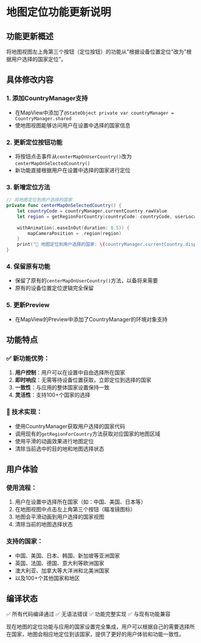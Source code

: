 # 地图定位功能更新说明

## 功能更新概述
将地图视图左上角第三个按钮（定位按钮）的功能从"根据设备位置定位"改为"根据用户选择的国家定位"。

## 具体修改内容

### 1. 添加CountryManager支持
- 在MapView中添加了`@StateObject private var countryManager = CountryManager.shared`
- 使地图视图能够访问用户在设置中选择的国家信息

### 2. 更新定位按钮功能
- 将按钮点击事件从`centerMapOnUserCountry()`改为`centerMapOnSelectedCountry()`
- 新功能直接根据用户在设置中选择的国家进行定位

### 3. 新增定位方法
```swift
// 将地图定位到用户选择的国家
private func centerMapOnSelectedCountry() {
    let countryCode = countryManager.currentCountry.rawValue
    let region = getRegionForCountry(countryCode: countryCode, userLocation: CLLocationCoordinate2D(latitude: 0, longitude: 0))
    
    withAnimation(.easeInOut(duration: 0.5)) {
        mapCameraPosition = .region(region)
    }
    print("📍 地图定位到用户选择的国家: \(countryManager.currentCountry.displayName) (\(countryCode))")
}
```

### 4. 保留原有功能
- 保留了原有的`centerMapOnUserCountry()`方法，以备将来需要
- 原有的设备位置定位逻辑完全保留

### 5. 更新Preview
- 在MapView的Preview中添加了CountryManager的环境对象支持

## 功能特点

### ✅ 新功能优势：
1. **用户控制**：用户可以在设置中自由选择所在国家
2. **即时响应**：无需等待设备位置获取，立即定位到选择的国家
3. **一致性**：与应用的整体国家设置保持一致
4. **灵活性**：支持100+个国家的选择

### 🔧 技术实现：
- 使用CountryManager获取用户选择的国家代码
- 调用现有的`getRegionForCountry`方法获取对应国家的地图区域
- 使用平滑的动画效果进行地图定位
- 清除当前选中的目的地和地图选择状态

## 用户体验

### 使用流程：
1. 用户在设置中选择所在国家（如：中国、美国、日本等）
2. 在地图视图中点击左上角第三个按钮（瞄准镜图标）
3. 地图会平滑动画到用户选择的国家视图
4. 清除当前的地图选择状态

### 支持的国家：
- 中国、美国、日本、韩国、新加坡等亚洲国家
- 英国、法国、德国、意大利等欧洲国家  
- 澳大利亚、加拿大等大洋洲和北美洲国家
- 以及100+个其他国家和地区

## 编译状态
✅ 所有代码编译通过
✅ 无语法错误
✅ 功能完整实现
✅ 与现有功能兼容

现在地图的定位功能与应用的国家设置完全集成，用户可以根据自己的需要选择所在国家，地图会相应地定位到该国家，提供了更好的用户体验和功能一致性。
